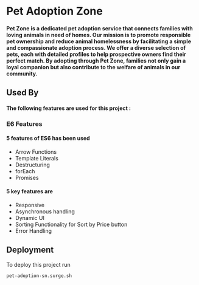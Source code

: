 # Pet Adoption Zone

#### Pet Zone is a dedicated pet adoption service that connects families with loving animals in need of homes. Our mission is to promote responsible pet ownership and reduce animal homelessness by facilitating a simple and compassionate adoption process. We offer a diverse selection of pets, each with detailed profiles to help prospective owners find their perfect match. By adopting through Pet Zone, families not only gain a loyal companion but also contribute to the welfare of animals in our community.

## Used By

#### The following features are used for this project : 

### E6 Features
#### 5 features of ES6 has been used
- Arrow Functions
- Template Literals
- Destructuring 
- forEach
- Promises

#### 5 key features are
- Responsive
- Asynchronous handling
- Dynamic UI 
- Sorting Functionality for Sort by Price button
- Error Handling


## Deployment

To deploy this project run

```bash
pet-adoption-sn.surge.sh
```

